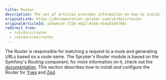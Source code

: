 ```yaml
---
title: Router
description: The set of articles provides information on how to install and configure Router for Yves and Zed.
originalLink: https://documentation.spryker.com/v5/docs/router
originalArticleId: a7da6cef-7216-4b22-8c64-e5da5544798c
redirect_from:
  - /v5/docs/router
  - /v5/docs/en/router
---
```


The Router is responsible for matching a request to a route and generating URLs based on a route name. The Spryker's Router module is based on the Symfony's Routing component; for more information on it, check out the [documentation](https://symfony.com/doc/current/routing.html). This section describes how to install and configure the Router for [Yves](https://documentation.spryker.com/v5/docs/en/router-yves-201907) and [Zed](https://documentation.spryker.com/v5/docs/en/router-zed-201907).
